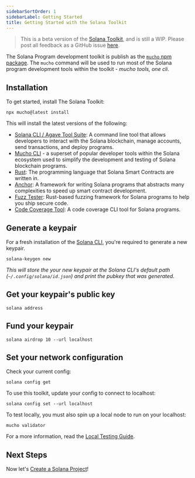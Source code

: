 ```yaml
---
sidebarSortOrder: 1
sidebarLabel: Getting Started
title: Getting Started with the Solana Toolkit
---
```


> This is a beta version of the [Solana Toolkit](/docs/toolkit/index.md), and is
> still a WIP. Please post all feedback as a GitHub issue
> [here](https://github.com/solana-foundation/developer-content/issues/new?title=%5Btoolkit%5D%20).

The Solana Program development toolkit is publish as the
[`mucho` npm package](https://www.npmjs.com/package/mucho). The `mucho` command
will be used to run most of the Solana program development tools within the
toolkit - _mucho tools, one cli_.

## Installation

To get started, install The Solana Toolkit:

```shell
npx mucho@latest install
```

This will install the latest versions of the following:

- [Solana CLI / Agave Tool Suite](https://docs.anza.xyz/cli/): A command line
  tool that allows developers to interact with the Solana blockchain, manage
  accounts, send transactions, and deploy programs.
- [Mucho CLI](https://github.com/solana-developers/mucho) - a superset of
  popular developer tools within the Solana ecosystem used to simplify the
  development and testing of Solana blockchain programs.
- [Rust](https://doc.rust-lang.org/book/): The programming language that Solana
  Smart Contracts are written in.
- [Anchor](https://www.anchor-lang.com/): A framework for writing Solana
  programs that abstracts many complexities to speed up smart contract
  development.
- [Fuzz Tester](https://ackee.xyz/trident/docs/latest/): Rust-based fuzzing
  framework for Solana programs to help you ship secure code.
- [Code Coverage Tool](https://github.com/LimeChain/zest?tab=readme-ov-file): A
  code coverage CLI tool for Solana programs.

## Generate a keypair

For a fresh installation of the [Solana CLI](https://docs.anza.xyz/cli/), you're
required to generate a new keypair.

```shell
solana-keygen new
```

_This will store the your new keypair at the Solana CLI's default path
(`~/.config/solana/id.json`) and print the pubkey that was generated._

## Get your keypair's public key

```shell
solana address
```

## Fund your keypair

```shell
solana airdrop 10 --url localhost
```

## Set your network configuration

Check your current config:

```shell
solana config get
```

To use this toolkit, update your config to connect to localhost:

```shell
solana config set --url localhost
```

To test locally, you must also spin up a local node to run on your localhost:

```shell
mucho validator
```

For a more information, read the
[Local Testing Guide](/docs/toolkit/local-validator.md).

## Next Steps

Now let's [Create a Solana Project](/docs/toolkit/projects/overview.md)!
